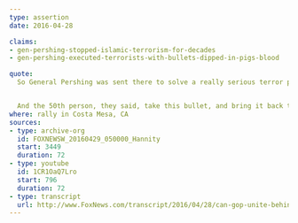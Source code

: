 ```yaml
---
type: assertion
date: 2016-04-28

claims:
- gen-pershing-stopped-islamic-terrorism-for-decades
- gen-pershing-executed-terrorists-with-bullets-dipped-in-pigs-blood

quote:
  So General Pershing was sent there to solve a really serious terror problem.  They caught 50 radical Islamic terrorists.  They caught them.  They took the 50, they lined them up.  They took a pig and then they took a second pig.  And they cut the pig open.  And they took the bullets from the rifles, and they dumped the bullets into the pigs, and they swashed it around.  And then they took the bullets and shot 49 of the 50 people.


  And the 50th person, they said, take this bullet, and bring it back to all of the people causing the problem and tell them what happened tonight.  He took the bullet.  He brought it back, that 50th person.  And for 42 years, they didn't have a problem with radical Islamic terrorism, folks, OK?  Believe me.
where: rally in Costa Mesa, CA
sources:
- type: archive-org
  id: FOXNEWSW_20160429_050000_Hannity
  start: 3449
  duration: 72
- type: youtube
  id: 1CR1OaQ7Lro
  start: 796
  duration: 72
- type: transcript
  url: http://www.FoxNews.com/transcript/2016/04/28/can-gop-unite-behind-any-candidate.html
---
```

